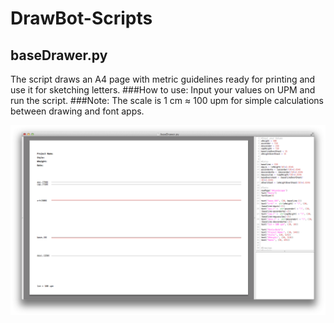 DrawBot-Scripts
==============

## baseDrawer.py

The script draws an A4 page with metric guidelines ready for printing and use it for sketching letters.
###How to use:
Input your values on UPM and run the script.
###Note:
The scale is 1 cm ≈ 100 upm for simple calculations between drawing and font apps. 

![](screen-basedrawer.png)